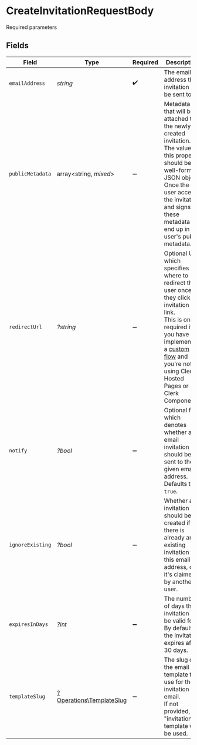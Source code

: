 # CreateInvitationRequestBody

Required parameters


## Fields

| Field                                                                                                                                                                                                                                                                                  | Type                                                                                                                                                                                                                                                                                   | Required                                                                                                                                                                                                                                                                               | Description                                                                                                                                                                                                                                                                            |
| -------------------------------------------------------------------------------------------------------------------------------------------------------------------------------------------------------------------------------------------------------------------------------------- | -------------------------------------------------------------------------------------------------------------------------------------------------------------------------------------------------------------------------------------------------------------------------------------- | -------------------------------------------------------------------------------------------------------------------------------------------------------------------------------------------------------------------------------------------------------------------------------------- | -------------------------------------------------------------------------------------------------------------------------------------------------------------------------------------------------------------------------------------------------------------------------------------- |
| `emailAddress`                                                                                                                                                                                                                                                                         | *string*                                                                                                                                                                                                                                                                               | :heavy_check_mark:                                                                                                                                                                                                                                                                     | The email address the invitation will be sent to                                                                                                                                                                                                                                       |
| `publicMetadata`                                                                                                                                                                                                                                                                       | array<string, *mixed*>                                                                                                                                                                                                                                                                 | :heavy_minus_sign:                                                                                                                                                                                                                                                                     | Metadata that will be attached to the newly created invitation.<br/>The value of this property should be a well-formed JSON object.<br/>Once the user accepts the invitation and signs up, these metadata will end up in the user's public metadata.                                   |
| `redirectUrl`                                                                                                                                                                                                                                                                          | *?string*                                                                                                                                                                                                                                                                              | :heavy_minus_sign:                                                                                                                                                                                                                                                                     | Optional URL which specifies where to redirect the user once they click the invitation link.<br/>This is only required if you have implemented a [custom flow](https://clerk.com/docs/authentication/invitations#custom-flow) and you're not using Clerk Hosted Pages or Clerk Components. |
| `notify`                                                                                                                                                                                                                                                                               | *?bool*                                                                                                                                                                                                                                                                                | :heavy_minus_sign:                                                                                                                                                                                                                                                                     | Optional flag which denotes whether an email invitation should be sent to the given email address.<br/>Defaults to `true`.                                                                                                                                                             |
| `ignoreExisting`                                                                                                                                                                                                                                                                       | *?bool*                                                                                                                                                                                                                                                                                | :heavy_minus_sign:                                                                                                                                                                                                                                                                     | Whether an invitation should be created if there is already an existing invitation for this email address, or it's claimed by another user.                                                                                                                                            |
| `expiresInDays`                                                                                                                                                                                                                                                                        | *?int*                                                                                                                                                                                                                                                                                 | :heavy_minus_sign:                                                                                                                                                                                                                                                                     | The number of days the invitation will be valid for. By default, the invitation expires after 30 days.                                                                                                                                                                                 |
| `templateSlug`                                                                                                                                                                                                                                                                         | [?Operations\TemplateSlug](../../Models/Operations/TemplateSlug.md)                                                                                                                                                                                                                    | :heavy_minus_sign:                                                                                                                                                                                                                                                                     | The slug of the email template to use for the invitation email.<br/>If not provided, the "invitation" template will be used.                                                                                                                                                           |